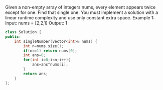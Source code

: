 Given 
a non-empty array of integers nums, every element appears twice except for one. Find that single one.
You must implement a solution with a linear runtime complexity and use only constant extra space.
Example 1:
Input: nums = [2,2,1]
Output: 1
```cpp
class Solution {
public:
    int singleNumber(vector<int>& nums) {
        int n=nums.size();
        if(n==1) return nums[0];
        int ans=0;
        for(int i=0;i<n;i++){
            ans=ans^nums[i];
        }
        return ans;
    }
};